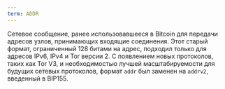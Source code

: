 ```yaml
---
term: ADDR
---
```


Сетевое сообщение, ранее использовавшееся в Bitcoin для передачи адресов узлов, принимающих входящие соединения. Этот старый формат, ограниченный 128 битами на адрес, подходил только для адресов IPv6, IPv4 и Tor версии 2. С появлением новых протоколов, таких как Tor V3, и необходимостью лучшей масштабируемости для будущих сетевых протоколов, формат `addr` был заменен на `addrv2`, введенный в BIP155.